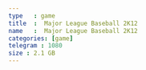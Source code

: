 ```yaml
---
type   : game
title  :  Major League Baseball 2K12
name   :  Major League Baseball 2K12
categories: [game]
telegram : 1080
size : 2.1 GB
---
```



